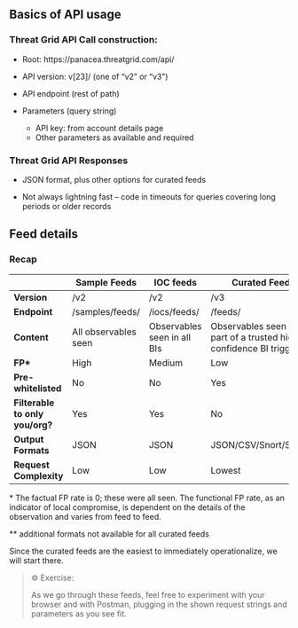 ﻿## Basics of API usage
### Threat Grid API Call construction:

-   Root:    h<i></i>ttps://panacea.threatgrid.com/api/

-   API version: v[23]/    (one of “v2” or “v3”)

-   API endpoint (rest of path)

-   Parameters (query string)

    -   API key: from account details page
    -   Other parameters as available and required

### Threat Grid API Responses

-   JSON format, plus other options for curated feeds

-   Not always lightning fast – code in timeouts for queries covering long
    periods or older records

## Feed details
### Recap
|                                 | **Sample Feeds**     | **IOC feeds**               | **Curated Feeds**                                                   |
|---------------------------------|----------------------|-----------------------------|---------------------------------------------------------------------|
| **Version**                        | /v2 | /v2 | /v3  |
| **Endpoint**                        | /samples/feeds/      | /iocs/feeds/                | /feeds/                                                             |
| **Content**                     | All observables seen | Observables seen in all BIs | Observables seen as part of a trusted high confidence BI triggering |
| **FP\***                        | High                 | Medium                      | Low                                                                 |
| **Pre-whitelisted**             | No                   | No                          | Yes                                                                 |
| **Filterable to only you/org?** | Yes                  | Yes                         | No                                                                  |
| **Output Formats**              | JSON                 | JSON                        | JSON/CSV/Snort/STIX\*\*                                             |
| **Request Complexity**          | Low                  | Low                         | Lowest                                                              |

\* The factual FP rate is 0; these were all seen. The functional FP rate, as an
indicator of local compromise, is dependent on the details of the observation
and varies from feed to feed.

\*\* additional formats not available for all curated feeds

Since the curated feeds are the easiest to immediately operationalize, we will
start there.

> 	&#9881; Exercise:
> 
> As we go through these feeds, feel free to experiment with your browser and with Postman, plugging in the shown request strings and parameters as you see fit.
